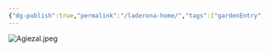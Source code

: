 ```yaml
---
{"dg-publish":true,"permalink":"/laderona-home/","tags":["gardenEntry"]}
---
```


![Agiezal.jpeg](/img/user/zAssets/Agiezal.jpeg)







<!--
## Still To-Do
- Ask Dustin what he wants
	- For settlements, Descriptions, shops, and NPCs
		- Shops - Descriptions / NPCs
		- NPCs - Descriptions / Organizations / NPCs
		- Organizations - Descriptions / NPCs
-->
